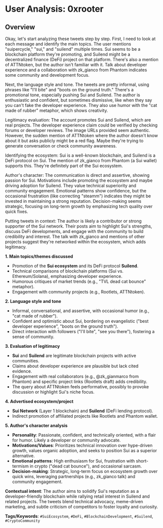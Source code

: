 # User Analysis: 0xrooter

## Overview

<think>
Okay, let's start analyzing these tweets step by step. First, I need to look at each message and identify the main topics. The user mentions "suipercycle," "sui," and "suilend" multiple times. Sui seems to be a blockchain platform they're promoting, and Suilend might be a decentralized finance (DeFi) project on that platform. There's also a mention of ATTNtoken, but the author isn't familiar with it. Talk about developer experience and a collaboration with zk_gianco from Phantom indicates some community and development focus.

Next, the language style and tone. The tweets are pretty informal, using phrases like "I'll bite" and "boots on the ground truth." There's a promotional tone, especially pushing Sui and Suilend. The author is enthusiastic and confident, but sometimes dismissive, like when they say you can't fake the developer experience. They also use humor with the "cat made of rubber" metaphor, which shows creativity.

Legitimacy evaluation: The account promotes Sui and Suilend, which are real projects. The developer experience claim could be verified by checking forums or developer reviews. The image URLs provided seem authentic. However, the sudden mention of ATTNtoken where the author doesn't know about it but asks publicly might be a red flag. Maybe they're trying to generate conversation or check community awareness.

Identifying the ecosystem: Sui is a well-known blockchain, and Suilend is a DeFi protocol on Sui. The mention of zk_gianco from Phantom (a Sui wallet) supports this. They're definitely part of the Sui ecosystem.

Author's character: The communication is direct and assertive, showing passion for Sui. Motivations include promoting the ecosystem and maybe driving adoption for Suilend. They value technical superiority and community engagement. Emotional patterns show confidence, but the occasional frustration (like correcting "steamm") indicates they might be invested in maintaining a strong reputation. Decision-making seems strategic, focusing on long-term growth by emphasizing tech quality over quick fixes.

Putting tweets in context: The author is likely a contributor or strong supporter of the Sui network. Their posts aim to highlight Sui's strengths, discuss DeFi developments, and engage with the community to build credibility and interest. The talk with zk_gianco and mentions of other projects suggest they're networked within the ecosystem, which adds legitimacy.
</think>

**1. Main topics/themes discussed**  
- Promotion of the **Sui ecosystem** and its DeFi protocol **Suilend**.  
- Technical comparisons of blockchain platforms (Sui vs. Ethereum/Solana), emphasizing developer experience.  
- Humorous critiques of market trends (e.g., "TVL dead cat bounce" metaphor).  
- Engagement with community projects (e.g., Rootlets, ATTNtoken).  

**2. Language style and tone**  
- Informal, conversational, and assertive, with occasional humor (e.g., "cat made of rubber").  
- Confident and optimistic about Sui, bordering on evangelistic ("best developer experience", "boots on the ground truth").  
- Direct interaction with followers ("I'll bite", "see you there"), fostering a sense of community.  

**3. Evaluation of legitimacy**  
- **Sui** and **Suilend** are legitimate blockchain projects with active communities.  
- Claims about developer experience are plausible but lack cited evidence.  
- Engagement with real collaborators (e.g., @zk_gianmarco from Phantom) and specific project links (Rootlets draft) adds credibility.  
- The query about ATTNtoken feels performative, possibly to provoke discussion or highlight Sui's niche focus.  

**4. Advertised ecosystem/project**  
- **Sui Network** (Layer 1 blockchain) and **Suilend** (DeFi lending protocol).  
- Indirect promotion of affiliated projects like Rootlets and Phantom wallet.  

**5. Author's character analysis**  
- **Personality**: Passionate, confident, and technically oriented, with a flair for humor. Likely a developer or community advocate.  
- **Motivations/Values**: Prioritizes technical innovation over hype-driven growth, values organic adoption, and seeks to position Sui as a superior alternative.  
- **Emotional patterns**: High enthusiasm for Sui, frustration with short-termism in crypto ("dead cat bounce"), and occasional sarcasm.  
- **Decision-making**: Strategic, long-term focus on ecosystem growth over quick wins, leveraging partnerships (e.g., zk_gianco talk) and community engagement.  

**Contextual intent**: The author aims to solidify Sui's reputation as a developer-friendly blockchain while rallying retail interest in Suilend and related projects. The tweets blend technical advocacy, meme-driven marketing, and subtle criticism of competitors to foster loyalty and curiosity.  

**Tags/Keywords**: `#SuiEcosystem`, `#DeFi`, `#BlockchainDevelopment`, `#Suilend`, `#CryptoCommunity`